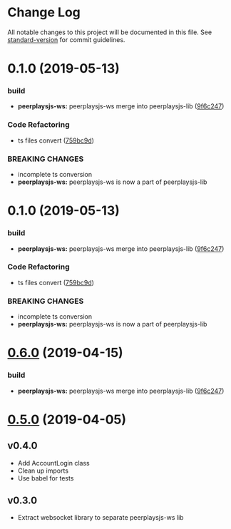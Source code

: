 # Change Log

All notable changes to this project will be documented in this file. See [standard-version](https://github.com/conventional-changelog/standard-version) for commit guidelines.

<a name="0.1.0"></a>
# 0.1.0 (2019-05-13)


### build

* **peerplaysjs-ws:** peerplaysjs-ws merge into peerplaysjs-lib ([9f6c247](https://github.com/peerplays-network/peerplaysjs-lib/commit/9f6c247))


### Code Refactoring

* ts files convert ([759bc9d](https://github.com/peerplays-network/peerplaysjs-lib/commit/759bc9d))


### BREAKING CHANGES

* incomplete ts conversion
* **peerplaysjs-ws:** peerplaysjs-ws is now a part of peerplaysjs-lib



<a name="0.1.0"></a>
# 0.1.0 (2019-05-13)


### build

* **peerplaysjs-ws:** peerplaysjs-ws merge into peerplaysjs-lib ([9f6c247](https://github.com/peerplays-network/peerplaysjs-lib/commit/9f6c247))


### Code Refactoring

* ts files convert ([759bc9d](https://github.com/peerplays-network/peerplaysjs-lib/commit/759bc9d))


### BREAKING CHANGES

* incomplete ts conversion
* **peerplaysjs-ws:** peerplaysjs-ws is now a part of peerplaysjs-lib



<a name="0.6.0"></a>
# [0.6.0](https://github.com/peerplays-network/peerplaysjs-lib/compare/v0.5.0...v0.6.0) (2019-04-15)


### build

* **peerplaysjs-ws:** peerplaysjs-ws merge into peerplaysjs-lib ([9f6c247](https://github.com/peerplays-network/peerplaysjs-lib/commit/9f6c247))


<a name="0.5.0"></a>
# [0.5.0](https://github.com/peerplays-network/peerplaysjs-lib/compare/v0.4.25...v0.5.0) (2019-04-05)



## v0.4.0
- Add AccountLogin class
- Clean up imports
- Use babel for tests
## v0.3.0
- Extract websocket library to separate peerplaysjs-ws lib
